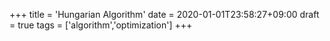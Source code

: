 +++
title = 'Hungarian Algorithm'
date = 2020-01-01T23:58:27+09:00
draft = true
tags = ['algorithm','optimization']
+++

